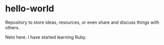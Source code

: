 # hello-world
Repository to store ideas, resources, or even share and discuss things with others.

Neto here. I have started learning Ruby. 
